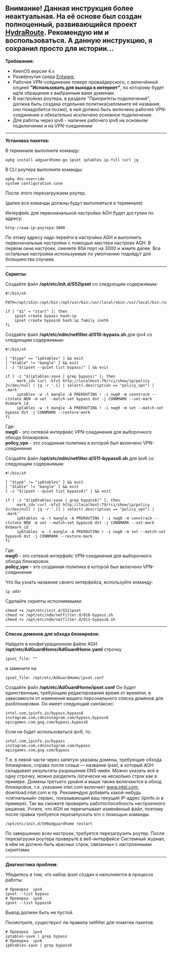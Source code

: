 ﻿Внимание! Данная инструкция более неактуальная. На её основе был создан полноценный, развивающийся проект [HydraRoute](https://github.com/Ground-Zerro/HydraRoute).
Рекомендую им и воспользоваться. А данную инструкцию, я сохранил просто для истории...  
--

**Требования:**

* KeenOS версия 4.х
* Развёрнутая среда [Entware](https://help.keenetic.com/hc/ru/articles/360021214160-%D0%A3%D1%81%D1%82%D0%B0%D0%BD%D0%BE%D0%B2%D0%BA%D0%B0-%D1%81%D0%B8%D1%81%D1%82%D0%B5%D0%BC%D1%8B-%D0%BF%D0%B0%D0%BA%D0%B5%D1%82%D0%BE%D0%B2-%D1%80%D0%B5%D0%BF%D0%BE%D0%B7%D0%B8%D1%82%D0%BE%D1%80%D0%B8%D1%8F-Entware-%D0%BD%D0%B0-USB-%D0%BD%D0%B0%D0%BA%D0%BE%D0%BF%D0%B8%D1%82%D0%B5%D0%BB%D1%8C),
* Рабочее VPN-соединение поверх провайдерского, с включённой опцией **"Использовать для выхода в интернет"**, по которому будет идти обращение к выбранным вами доменам.  
* В настройках роутера, в разделе "Приоритеты подключений", должна быть создана отдельная политика(запомните её название, оно понадобится позже), в ней должно быть включено рабочее VPN-соединение и обязательно исключено основное подключение.
* Для работы через ipv6 - наличие рабочего ipv6 на основном подключении и на VPN-соединении
 
 ---

**Установка пакетов:**

В терминале выполните команду:

    opkg install adguardhome-go ipset iptables ip-full curl jq

В CLI роутера выполните команды:

    opkg dns-override
    system configuration save

После этого перезагружаем роутер.


(далее все команды должны будут выполняться в теримнале)

Интерфейс для первоначальной настройки AGH будет доступен по адресу:

    http://ваш-ip-роутера:3000

По этому адресу надо перейти в настройки AGH и выполнить первоначальные настройки с помощью маcтера настроек AGH. В первом окне настроек, смените 80й порт на 3000 и жмите далее. Все остальные настройки используемые по умолчанию подойдут для большинства случаев.

 --- 

**Скрипты:**

Создайте файл **/opt/etc/init.d/S52ipset** со следующим содержимым:

    #!/bin/sh
    
    PATH=/opt/sbin:/opt/bin:/opt/usr/bin:/usr/local/sbin:/usr/local/bin:/usr/sbin:/usr/bin:/sbin:/bin
    
    if [ "$1" = "start" ]; then
        ipset create bypass hash:ip
        ipset create bypass6 hash:ip family inet6
    fi


Создайте файл **/opt/etc/ndm/netfilter.d/010-bypass.sh** для ipv4  со следующим содержимым:

    #!/bin/sh
    
    [ "$type" == "ip6tables" ] && exit
    [ "$table" != "mangle" ] && exit
    [ -z "$(ipset --quiet list bypass)" ] && exit
    
    if [ -z "$(iptables-save | grep bypass)" ]; then
         mark_id=`curl -kfsS http://localhost:79/rci/show/ip/policy 2>/dev/null | jq -r '.[] | select(.description == "policy_vpn") | .mark'`
         iptables -w -t mangle -A PREROUTING ! -i nwg0 -m conntrack --ctstate NEW -m set --match-set bypass dst -j CONNMARK --set-mark 0x$mark_id
         iptables -w -t mangle -A PREROUTING ! -i nwg0 -m set --match-set bypass dst -j CONNMARK --restore-mark
    fi

Где:  
**nwg0** - это сетевой интерфейс VPN-соединения для выборочного обхода блокировок.  
**policy_vpn** - это созданная политика в которой был включено VPN-соединение

Создайте файл **/opt/etc/ndm/netfilter.d/011-bypass6.sh** для ipv6 со следующим содержимым:

    #!/bin/sh
    
    [ "$type" != "ip6tables" ] && exit
    [ "$table" != "mangle" ] && exit
    [ -z "$(ipset --quiet list bypass6)" ] && exit
    
    if [ -z "$(ip6tables-save | grep bypass6)" ]; then
         mark_id=`curl -kfsS http://localhost:79/rci/show/ip/policy 2>/dev/null | jq -r '.[] | select(.description == "policy_vpn") | .mark'`
         ip6tables -w -t mangle -A PREROUTING ! -i nwg0 -m conntrack --ctstate NEW -m set --match-set bypass6 dst -j CONNMARK --set-mark 0x$mark_id
         ip6tables -w -t mangle -A PREROUTING ! -i nwg0 -m set --match-set bypass6 dst -j CONNMARK --restore-mark
    fi

Где:  
**nwg0** - это сетевой интерфейс VPN-соединения для выборочного обхода блокировок.   
**policy_vpn** - это созданная политика в которой был включено VPN-соединение

Что бы узнать название своего интерфейса, используйте команду:

    ip addr

Сделайте скрипты исполняемыми:

    chmod +x /opt/etc/init.d/S52ipset
    chmod +x /opt/etc/ndm/netfilter.d/010-bypass.sh
    chmod +x /opt/etc/ndm/netfilter.d/011-bypass6.sh
    
---

**Список доменов для обхода блокировок:**

Найдите в конфигурационном файле AGH **/opt/etc/AdGuardHome/AdGuardHome.yaml** строчку

    ipset_file: ""

и замените на

    ipset_file: /opt/etc/AdGuardHome/ipset.conf

Создайте файл **/opt/etc/AdGuardHome/ipset.conf**
Он будет единственным, требующим редактирования время от времени, в зависимости от изменения вашего персонального списка доменов для разблокировки.
Он имеет следующий синтаксис:

    intel.com,ipinfo.io/bypass,bypass6
    instagram.com,cdninstagram.com/bypass,bypass6
    epicgames.com,gog.com/bypass,bypass6

Если не будет использоваться ipv6, то:

    intel.com,ipinfo.io/bypass
    instagram.com,cdninstagram.com/bypass
    epicgames.com,gog.com/bypass

Т.е. в левой части через запятую указаны домены, требующие обхода блокировок, справа после слэша — название ipset, в который AGH складывает результаты разрешения DNS-имён. Можно указать всё в одну строчку, можно разделить логически на несколько строк как в примере. Домены третьего уровня и выше также включаются в обход блокировок, т.е. указание intel.com включает www.intel.com, download.intel.com и пр.
Рекомендую добавить какой-нибудь «сигнальный» сервис, показывающий ваш текущий IP-адрес (ipinfo.io в примере). Так вы сможете проверить работоспособность настроенного решения. Учтите, что AGH не перечитывает изменённый файл, поэтому после правки требуется перезапускать его с помощью команды:

    /opt/etc/init.d/S99adguardhome restart


По завершению всех настроек, требуется перезагрузить роутер.
После перезагрузки роутера проверьте в веб-интерфейсе Системный журнал, в нём не должно быть красных строк, связанных с настроенными скриптами.

---

**Диагностика проблем:**

Убедитесь в том, что набор ipset создан и наполняется в процессе работы:

    # Проверка  ipv4
    ipset --list bypass
    # Проверка  ipv6
    ipset --list bypass6

Вывод должен быть не пустой.

Посмотрите, существуют ли правила netfilter для пометки пакетов:

    # Проверка  ipv4
    iptables-save | grep bypass
    # Проверка  ipv6
    ip6tables-save | grep bypass6
